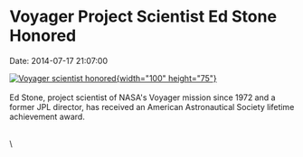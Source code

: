 Voyager Project Scientist Ed Stone Honored
==========================================

Date: 2014-07-17 21:07:00

[![Voyager scientist
honored](http://www.jpl.nasa.gov/images/people/20140717/edstone20140717-226.jpg){width="100"
height="75"}](http://www.jpl.nasa.gov/news/news.php?release=2014-235&rn=news.xml&rst=4220)\
\
Ed Stone, project scientist of NASA\'s Voyager mission since 1972 and a
former JPL director, has received an American Astronautical Society
lifetime achievement award.

\
\
